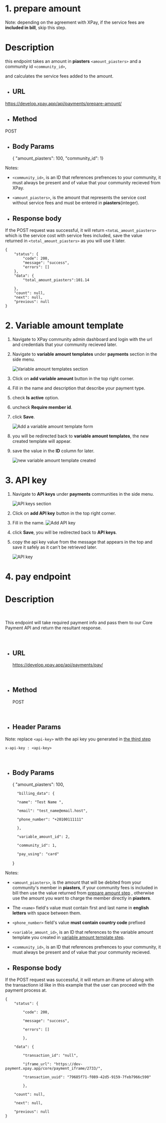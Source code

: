 # 1. prepare amount

Note: depending on the agreement with XPay, if the service fees are **included in bill**, skip this step.

# Description

this endpoint takes an amount in **piasters** `<amount_piasters>` and a community id `<community_id>`,

and calculates the service fees added to the amount.

- ## URL

https://develop.xpay.app/api/payments/prepare-amount/

- ## Method

POST


- ## Body Params
	{  "amount_piasters": 100,  "community_id": 1}

Notes:

- `<community_id>`, is an ID that references prefrences to your community, it must always be present and of value that your community recieved from XPay.

- `<amount_piasters>`, is the amount that represents the service cost without service fees and must be entered in **piasters**(integer).


- ## Response body

If the POST request was successful, it will return `<totaL_amount_piasters>` which is the service cost with service fees included, save the value returned in `<total_amount_piasters>` as you will use it later.

    {
    	"status": {
    		"code": 200,
    		"message": "success",
    		"errors": []
    	},
    	"data": {
    		"total_amount_piasters":101.14

    	},
    	"count": null,
    	"next": null,
    	"previous": null
    }


# 2. Variable amount template

1. Navigate to XPay community admin dashboard and login with the url and credentials that your community recieved later.

2. Navigate to **variable amount templates** under **payments** section in the side menu.

	![Variable amount templates section](./variable_amount_templates.png)


3. Click on **add variable amount** button in the top right corner.

4. Fill in the name and description that describe your payment type.

5. check **Is active** option.

6. uncheck **Require member id**.

7. click **Save**.
	
	![Add a variable amount template form](./add_variable_amount_template.png)

8. you will be redirected back to **variable amount templates**, the new created template will appear.

9. save the value in the **ID** column for later. 

	![new variable amount template created](./variable_templates.png)



# 3. API key
1. Navigate to **API keys** under **payments** communities in the side menu.

	![API keys section](./api_keys.png)

2. Click on **add API key** button in the top right corner.

3. Fill in the name.
	![Add API key](./add_api_key.png)


4. click **Save**, you will be redirected back to **API keys**.

5. copy the api key value from the message that appears in the top and save it safely as it can't be retrieved later.

	![API key](./new_api_key.png)



# 4. pay endpoint

# Description

​

This endpoint will take required payment info and pass them to our Core Payment API and return the resultant response.

<!-- After the payment cycle ends, the user will be redirected to the url filled while creating the variable amount template and will return member id and transaction id as query paramaters. -->


​

- ## URL

	https://develop.xpay.app/api/payments/pay/

​

- ## Method

	POST

​

- ## Header Params

Note: replace `<api-key>` with the api key you generated in [the third step](#3-api-key)

	x-api-key : <api-key>
​

- ## Body Params

	{
		"amount_piasters": 100,

		"billing_data": {

		"name": "Test Name ",

		"email": "test_name@email.host",

		"phone_number": "+20100111111"

		},

		"variable_amount_id": 2,

		"community_id": 1,

		"pay_using": "card"
	}



Notes:


- `<amount_piasters>`, is the amount that will be debited from your community's member in **piasters**, if your community fees is included in bill then use the value returned from [prepare amount step](#1-prepare-amount) , otherwise use the amount you want to charge the member directly in **piasters**.

- The `<name>` field's value must contain first and last name in **english letters** with space between them.

- `<phone_number>` field's value **must contain country code** prefixed 

- `<variable_amount_id>`, is an ID that references to the variable amount template you created in [variable amount template step](#2-variable-amount-template).

- `<community_id>`, is an ID that references prefrences to your community, it must always be present and of value that your community recieved.





- ## Response body

If the POST request was successful, it will return an iframe url along with the transactionn id like in this example that the user can proceed with the payment process at.

	{
		"status": {

			"code": 200,

			"message": "success",

			"errors": []

			},

		"data": {

			"transaction_id": "null",

			"iframe_url": "https://dev-payment.xpay.app/core/payment_iframe/2733/",

			"transaction_uuid": "79685f71-f089-42d5-9159-7feb7966c590"

			},

		"count": null,

		"next": null,

		"previous": null
	}



